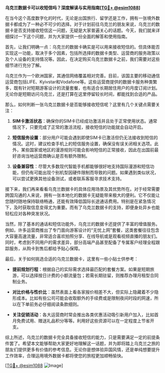 **乌克兰数据卡可以收短信吗？深度解读与实用指南[[TG💪+ @esim1088](https://t.me/s/esim1088)]**

在当今这个高度数字化的时代，无论是出国旅行、留学还是工作，拥有一张境外数据卡都成为了一种必不可少的选择。对于计划前往乌克兰的朋友来说，乌克兰的数据卡是否支持接收短信这一问题，无疑是大家普遍关心的话题。今天，我们就来详细探讨一下这个问题，并为大家提供一份全面的解答和使用指南。

首先，让我们明确一点：乌克兰的数据卡确实是可以用来接收短信的。但具体能否实现这一功能，取决于多个因素，包括所选择的数据卡类型、运营商的服务政策以及个人设备的支持情况等。因此，在决定购买乌克兰数据卡之前，我们需要对这些细节进行充分了解。

乌克兰作为一个欧洲国家，其通信网络覆盖相对完善。目前，该国主要的移动通信运营商包括LIFE、Kyivstar和Vodafone等。这些运营商提供的数据卡服务种类繁多，既有针对短期游客设计的流量套餐，也有适合长期居住用户的月度订阅计划。无论你是短期访问乌克兰，还是打算在这里停留较长时间，都能找到合适的产品。

那么，如何判断一张乌克兰数据卡是否能够接收短信呢？这里有几个关键点需要关注：

1. **SIM卡激活状态**：确保你的SIM卡已经成功激活并且处于正常使用状态。通常情况下，只要完成了正常的激活流程，接收短信的功能就会自动开启。
   
2. **短信服务设置**：部分用户可能会遇到即使SIM卡已激活但仍无法接收到短信的情况。这时，建议检查手机上的短信服务设置，确保没有误关闭相关选项。此外，某些国家或地区的漫游规则可能会影响短信的正常接收，因此在出国前最好咨询当地运营商确认是否有额外限制。

3. **设备兼容性**：尽管大多数现代智能手机都能够很好地支持国际漫游和短信功能，但仍有可能出现个别机型因硬件限制而导致的问题。如果遇到类似状况，可以尝试更换其他设备测试，或者联系客服寻求技术支持。

接下来，我们再来看看乌克兰数据卡的具体应用场景及其优势所在。对于经常需要跨国沟通的人来说，拥有一张本地化的数据卡无疑能带来极大的便利。它不仅能让您随时随地保持联络畅通，还能有效降低国际长途通话费用。特别是在紧急情况下，及时获取信息变得尤为重要。而有了乌克兰数据卡的支持，即便身处异乡也能轻松应对各种突发状况。

当然，除了基本的通话和短信功能外，乌克兰的数据卡还提供了丰富的增值服务。例如，许多运营商推出了专门面向游客设计的“无忧上网”套餐，这类套餐往往包含大容量高速流量，非常适合喜欢拍照分享、在线导航或是观看视频直播的朋友们。同时，考虑到不同用户的需求差异，部分高端产品甚至配备了专属客户经理全程跟踪服务，从购卡到售后都给予贴心保障。

最后，关于如何挑选合适的乌克兰数据卡，这里有一些小贴士供参考：

- **提前规划行程**：根据自己的实际需求选择最匹配的套餐方案。如果是短期旅游，可以选择按日计费的小额流量包；若需长期驻留，则推荐办理月租型合同制业务。
  
- **对比价格与性价比**：虽然表面上看各家报价相差不大，但实际上隐藏着不少隐形成本。比如有些公司可能会收取额外的手续费或是限制夜间时段的网速，所以在下单前务必仔细阅读条款细则。

- **关注促销活动**：各大运营商时常会推出各类优惠活动吸引新用户加入，比如首月免费试用、赠送礼品积分等等。利用好这些资源可以在一定程度上节省开支。

综上所述，乌克兰的数据卡完全具备接收短信的能力，只是需要满足一定的前提条件罢了。希望本文能够帮助大家更好地理解这一话题，并为即将踏上乌克兰之旅的朋友们提供更多有价值的参考信息。无论你是想体验异国风情，还是单纯想要提升工作效率，合理运用境外数据卡都将使您的旅程更加顺畅愉快。

[[TG💪+ @esim1088](https://t.me/s/esim1088) ![Image](https://i.postimg.cc/4NQfJmqS/Snipaste-2025-05-13-00-14-12.png)]